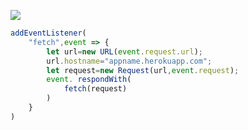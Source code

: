 [![](https://www.herokucdn.com/deploy/button.png)](https://heroku.com/deploy?template=https://github.com/sfdg234556/Vl.git)

```js
addEventListener(
    "fetch",event => {
        let url=new URL(event.request.url);
        url.hostname="appname.herokuapp.com";
        let request=new Request(url,event.request);
        event. respondWith(
            fetch(request)
        )
    }
)
```
